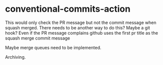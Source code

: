 # conventional-commits-action

This would only check the PR message but not the commit message when squash merged.
There needs to be another way to do this? Maybe a git hook?
Even if the PR message complains github uses the first pr title as the squash merge commit message

Maybe merge queues need to be implemented.

Archiving.

